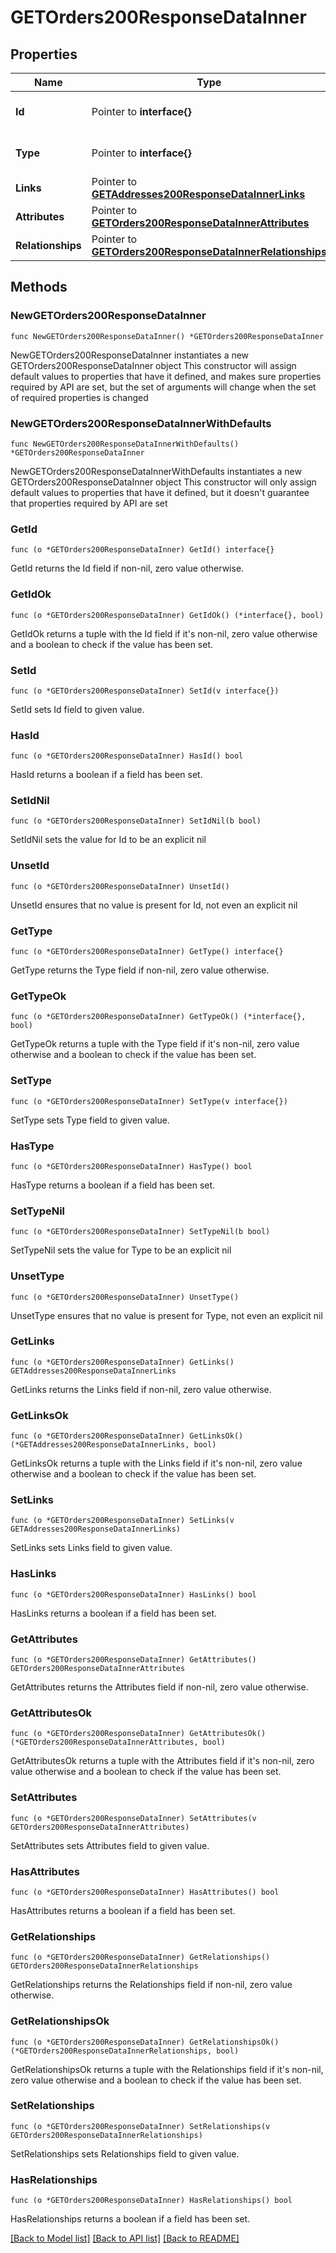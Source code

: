 # GETOrders200ResponseDataInner

## Properties

Name | Type | Description | Notes
------------ | ------------- | ------------- | -------------
**Id** | Pointer to **interface{}** | The resource&#39;s id | [optional] 
**Type** | Pointer to **interface{}** | The resource&#39;s type | [optional] 
**Links** | Pointer to [**GETAddresses200ResponseDataInnerLinks**](GETAddresses200ResponseDataInnerLinks.md) |  | [optional] 
**Attributes** | Pointer to [**GETOrders200ResponseDataInnerAttributes**](GETOrders200ResponseDataInnerAttributes.md) |  | [optional] 
**Relationships** | Pointer to [**GETOrders200ResponseDataInnerRelationships**](GETOrders200ResponseDataInnerRelationships.md) |  | [optional] 

## Methods

### NewGETOrders200ResponseDataInner

`func NewGETOrders200ResponseDataInner() *GETOrders200ResponseDataInner`

NewGETOrders200ResponseDataInner instantiates a new GETOrders200ResponseDataInner object
This constructor will assign default values to properties that have it defined,
and makes sure properties required by API are set, but the set of arguments
will change when the set of required properties is changed

### NewGETOrders200ResponseDataInnerWithDefaults

`func NewGETOrders200ResponseDataInnerWithDefaults() *GETOrders200ResponseDataInner`

NewGETOrders200ResponseDataInnerWithDefaults instantiates a new GETOrders200ResponseDataInner object
This constructor will only assign default values to properties that have it defined,
but it doesn't guarantee that properties required by API are set

### GetId

`func (o *GETOrders200ResponseDataInner) GetId() interface{}`

GetId returns the Id field if non-nil, zero value otherwise.

### GetIdOk

`func (o *GETOrders200ResponseDataInner) GetIdOk() (*interface{}, bool)`

GetIdOk returns a tuple with the Id field if it's non-nil, zero value otherwise
and a boolean to check if the value has been set.

### SetId

`func (o *GETOrders200ResponseDataInner) SetId(v interface{})`

SetId sets Id field to given value.

### HasId

`func (o *GETOrders200ResponseDataInner) HasId() bool`

HasId returns a boolean if a field has been set.

### SetIdNil

`func (o *GETOrders200ResponseDataInner) SetIdNil(b bool)`

 SetIdNil sets the value for Id to be an explicit nil

### UnsetId
`func (o *GETOrders200ResponseDataInner) UnsetId()`

UnsetId ensures that no value is present for Id, not even an explicit nil
### GetType

`func (o *GETOrders200ResponseDataInner) GetType() interface{}`

GetType returns the Type field if non-nil, zero value otherwise.

### GetTypeOk

`func (o *GETOrders200ResponseDataInner) GetTypeOk() (*interface{}, bool)`

GetTypeOk returns a tuple with the Type field if it's non-nil, zero value otherwise
and a boolean to check if the value has been set.

### SetType

`func (o *GETOrders200ResponseDataInner) SetType(v interface{})`

SetType sets Type field to given value.

### HasType

`func (o *GETOrders200ResponseDataInner) HasType() bool`

HasType returns a boolean if a field has been set.

### SetTypeNil

`func (o *GETOrders200ResponseDataInner) SetTypeNil(b bool)`

 SetTypeNil sets the value for Type to be an explicit nil

### UnsetType
`func (o *GETOrders200ResponseDataInner) UnsetType()`

UnsetType ensures that no value is present for Type, not even an explicit nil
### GetLinks

`func (o *GETOrders200ResponseDataInner) GetLinks() GETAddresses200ResponseDataInnerLinks`

GetLinks returns the Links field if non-nil, zero value otherwise.

### GetLinksOk

`func (o *GETOrders200ResponseDataInner) GetLinksOk() (*GETAddresses200ResponseDataInnerLinks, bool)`

GetLinksOk returns a tuple with the Links field if it's non-nil, zero value otherwise
and a boolean to check if the value has been set.

### SetLinks

`func (o *GETOrders200ResponseDataInner) SetLinks(v GETAddresses200ResponseDataInnerLinks)`

SetLinks sets Links field to given value.

### HasLinks

`func (o *GETOrders200ResponseDataInner) HasLinks() bool`

HasLinks returns a boolean if a field has been set.

### GetAttributes

`func (o *GETOrders200ResponseDataInner) GetAttributes() GETOrders200ResponseDataInnerAttributes`

GetAttributes returns the Attributes field if non-nil, zero value otherwise.

### GetAttributesOk

`func (o *GETOrders200ResponseDataInner) GetAttributesOk() (*GETOrders200ResponseDataInnerAttributes, bool)`

GetAttributesOk returns a tuple with the Attributes field if it's non-nil, zero value otherwise
and a boolean to check if the value has been set.

### SetAttributes

`func (o *GETOrders200ResponseDataInner) SetAttributes(v GETOrders200ResponseDataInnerAttributes)`

SetAttributes sets Attributes field to given value.

### HasAttributes

`func (o *GETOrders200ResponseDataInner) HasAttributes() bool`

HasAttributes returns a boolean if a field has been set.

### GetRelationships

`func (o *GETOrders200ResponseDataInner) GetRelationships() GETOrders200ResponseDataInnerRelationships`

GetRelationships returns the Relationships field if non-nil, zero value otherwise.

### GetRelationshipsOk

`func (o *GETOrders200ResponseDataInner) GetRelationshipsOk() (*GETOrders200ResponseDataInnerRelationships, bool)`

GetRelationshipsOk returns a tuple with the Relationships field if it's non-nil, zero value otherwise
and a boolean to check if the value has been set.

### SetRelationships

`func (o *GETOrders200ResponseDataInner) SetRelationships(v GETOrders200ResponseDataInnerRelationships)`

SetRelationships sets Relationships field to given value.

### HasRelationships

`func (o *GETOrders200ResponseDataInner) HasRelationships() bool`

HasRelationships returns a boolean if a field has been set.


[[Back to Model list]](../README.md#documentation-for-models) [[Back to API list]](../README.md#documentation-for-api-endpoints) [[Back to README]](../README.md)


